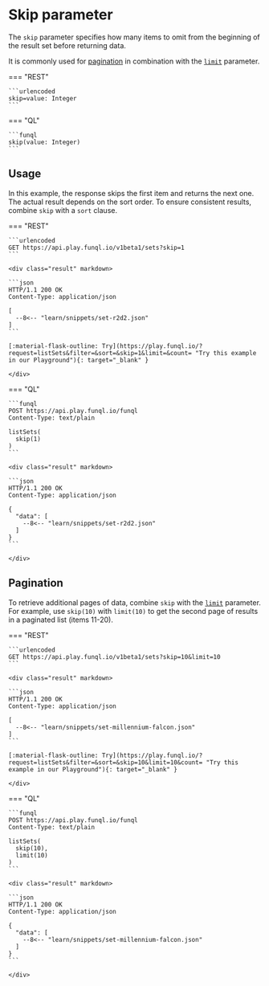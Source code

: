 ﻿# Skip parameter

The `skip` parameter specifies how many items to omit from the beginning of the result set before returning data.

It is commonly used for [pagination](#pagination) in combination with the [`limit`](./limit.md) parameter.

=== "REST"

    ```urlencoded
    skip=value: Integer
    ```

=== "QL"

    ```funql
    skip(value: Integer)
    ```

## Usage

In this example, the response skips the first item and returns the next one. The actual result depends on the sort
order. To ensure consistent results, combine `skip` with a `sort` clause.

=== "REST"

    ```urlencoded
    GET https://api.play.funql.io/v1beta1/sets?skip=1
    ```

    <div class="result" markdown>
    
    ```json
    HTTP/1.1 200 OK
    Content-Type: application/json
    
    [
      --8<-- "learn/snippets/set-r2d2.json"
    ]
    ```

    [:material-flask-outline: Try](https://play.funql.io/?request=listSets&filter=&sort=&skip=1&limit=&count= "Try this example in our Playground"){: target="_blank" }

    </div>

=== "QL"

    ```funql
    POST https://api.play.funql.io/funql
    Content-Type: text/plain

    listSets(
      skip(1)
    )
    ```

    <div class="result" markdown>

    ```json
    HTTP/1.1 200 OK
    Content-Type: application/json

    {
      "data": [
        --8<-- "learn/snippets/set-r2d2.json"
      ]
    }
    ```

    </div>

## Pagination

To retrieve additional pages of data, combine `skip` with the [`limit`](./limit.md) parameter. For example, use
`skip(10)` with `limit(10)` to get the second page of results in a paginated list (items 11-20).

=== "REST"

    ```urlencoded
    GET https://api.play.funql.io/v1beta1/sets?skip=10&limit=10
    ```

    <div class="result" markdown>
    
    ```json
    HTTP/1.1 200 OK
    Content-Type: application/json
    
    [
      --8<-- "learn/snippets/set-millennium-falcon.json"
    ]
    ```

    [:material-flask-outline: Try](https://play.funql.io/?request=listSets&filter=&sort=&skip=10&limit=10&count= "Try this example in our Playground"){: target="_blank" }

    </div>

=== "QL"

    ```funql
    POST https://api.play.funql.io/funql
    Content-Type: text/plain

    listSets(
      skip(10),
      limit(10)
    )
    ```

    <div class="result" markdown>

    ```json
    HTTP/1.1 200 OK
    Content-Type: application/json

    {
      "data": [
        --8<-- "learn/snippets/set-millennium-falcon.json"
      ]
    }
    ```

    </div>